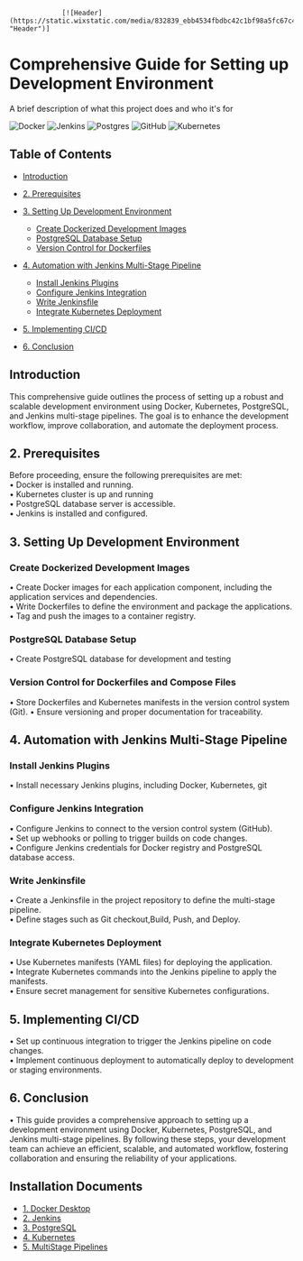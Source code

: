 
                 [![Header]  (https://static.wixstatic.com/media/832839_ebb4534fbdbc42c1bf98a5fc67c4a8d3~mv2.png/v1/fill/w_560,h_258,al_c,q_85,usm_0.66_1.00_0.01,enc_auto/devops.png "Header")]
 


# Comprehensive Guide for Setting up Development Environment 

A brief description of what this project does and who it's for

   ![Docker](https://img.shields.io/badge/docker-%230db7ed.svg?style=for-the-badge&logo=docker&logoColor=white)
   ![Jenkins](https://img.shields.io/badge/jenkins-%232C5263.svg?style=for-the-badge&logo=jenkins&logoColor=white)
   ![Postgres](https://img.shields.io/badge/postgres-%23316192.svg?style=for-the-badge&logo=postgresql&logoColor=white)
   ![GitHub](https://img.shields.io/badge/github-%23121011.svg?style=for-the-badge&logo=github&logoColor=white)
   ![Kubernetes](https://img.shields.io/badge/kubernetes-%23326ce5.svg?style=for-the-badge&logo=kubernetes&logoColor=white)

## Table of Contents

* [Introduction](#Introduction)
 - [2.	Prerequisites](https://github.com/matiassingers/awesome-readme)
 - [3.	Setting Up Development Environment](https://bulldogjob.com) 
   
    - [Create Dockerized Development Images](https://bulldogjob.com)
    - [PostgreSQL Database Setup](https://bulldogjob.com)
    - [Version Control for Dockerfiles](https://bulldogjob.com)
 - [4. Automation with Jenkins Multi-Stage Pipeline](https://bulldogjob.com)
 

    -  [Install Jenkins Plugins](https://bulldogjob.com)
    -  [Configure Jenkins Integration](https://bulldogjob.com)
    -  [Write Jenkinsfile](https://bulldogjob.com)
    -  [Integrate Kubernetes Deployment](https://bulldogjob.com)
 - [5. Implementing CI/CD](https://bulldogjob.com) 
 - [6. Conclusion](https://bulldogjob.com)



## Introduction

This comprehensive guide outlines the process of setting up a robust and scalable development environment using Docker, Kubernetes, PostgreSQL, and Jenkins multi-stage pipelines. The goal is to enhance the development workflow, improve collaboration, and automate the deployment process.

## 2. Prerequisites

Before proceeding, ensure the following prerequisites are met:  
•	Docker is installed and running.  
•	Kubernetes cluster is up and running   
•	PostgreSQL database server is accessible.  
•	Jenkins is installed and configured.

## 3. Setting Up Development Environment
### Create Dockerized Development Images
•	Create Docker images for each application component, including the application services and dependencies.   
•	Write Dockerfiles to define the environment and    package the applications.  
•	Tag and push the images to a container registry.
### PostgreSQL Database Setup
•	Create PostgreSQL database for development and testing
### Version Control for Dockerfiles and Compose Files
•	Store Dockerfiles and Kubernetes manifests in the version control system (Git).
•	Ensure versioning and proper documentation for traceability.


## 4. Automation with Jenkins Multi-Stage Pipeline
### Install Jenkins Plugins
•  Install necessary Jenkins plugins, including Docker, Kubernetes, git
### Configure Jenkins Integration
•	Configure Jenkins to connect to the version control system (GitHub).  
•	Set up webhooks or polling to trigger builds on code changes.  
•	Configure Jenkins credentials for Docker registry and PostgreSQL database access.
### Write Jenkinsfile
•	Create a Jenkinsfile in the project repository to define the multi-stage pipeline.  
•	Define stages such as Git checkout,Build, Push, and Deploy.
### Integrate Kubernetes Deployment
•	Use Kubernetes manifests (YAML files) for deploying the application.  
•	Integrate Kubernetes commands into the Jenkins pipeline to apply the manifests.  
•	Ensure secret management for sensitive Kubernetes configurations.
## 5. Implementing CI/CD
•	Set up continuous integration to trigger the Jenkins pipeline on code changes.  
•	Implement continuous deployment to automatically deploy to development or staging environments.
##  6. Conclusion
• This guide provides a comprehensive approach to setting up a development environment using Docker, Kubernetes, PostgreSQL, and Jenkins multi-stage pipelines. By following these steps, your development team can achieve an efficient, scalable, and automated workflow, fostering collaboration and ensuring the reliability of your applications.

## Installation Documents

 - [1. Docker Desktop](https://awesomeopensource.com/project/elangosundar/awesome-README-templates)
 - [2. Jenkins](https://github.com/matiassingers/awesome-readme)
 - [3. PostgreSQL](https://bulldogjob.com) 
 - [4. Kubernetes](https://bulldogjob.com)
 - [5. MultiStage Pipelines](https://bulldogjob.com)


